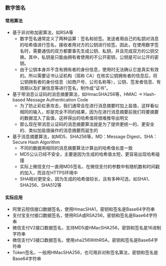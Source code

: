 ### 数字签名

#### 常用算法
- 基于非对称加密算法，如RSA等
   - 数字签名通常定义了两种运算：签名和验签。发送者用自己的私钥对消息的哈希值进行签名，接收者用对方的公钥进行验签。因此，在使用数字签名时，需要通信的双方都要事先生成公钥、私钥，并且完成双方的公钥交换。其中，私钥是只能由拥有者使用的不公开密钥，公钥是可以公开的密钥。
   - 由于公钥本身并不含有拥有者的身份信息，使用时无法确认它是真实有效的。所以需要证书认证机构（简称 CA）在核实公钥拥有者的信息后，将公钥拥有者的身份信息（如商户号、公司名称等），公钥、签发者信息、有效期以及扩展信息等进行签名，制作成“证书”。
- 基于带消息认证码的消息摘要算法，如HmacSHA256等，HMAC -> Hash-based Message Authentication Code
    - 为了防止彩虹表攻击，我们通常会在进行消息摘要时加上盐值，这样看似相同的输入，却是完全不同的结果，因为在进行消息摘要前我们将要摘要的数据混入了盐值，这样得出的哈希值将很难推导出明文
    - 那么现在带消息认证码的消息摘要算法就是为了提供更统一的、更安全的、类似加盐值操作的消息摘要而诞生的
- 基于消息摘要算法，如MD5、SHA256等，MD：Message Digest，SHA：Secure Hash Algorithm
    - 不同的数据用相同的消息摘要算法计算出的哈希值长度一致
    - MD5公认已经不安全，主要是因为生成的哈希值太短，更容易出现哈希碰撞
    - 实际上微信支付一直用MD5签名，在微信支付的参数中有随机数和时间戳的加入，而且在HTTPS环境中
    - SHA相对更安全，因为生成的哈希值较长，且有多种可选，如SHA1、SHA256、SHA512等
    
#### 实际应用
- 阿里云短信接口数据签名，使用HmacSHA1，密钥和签名是Base64字符串
- 支付宝支付接口数据签名，使用RSA或RSA256，密钥和签名是Base64字符串
- 微信支付V2接口数据签名，支持MD5或HMacSHA256，密钥和签名是16进制字符串
- 微信支付V3接口数据签名，使用sha256WithRSA，密钥和签名是Base64字符串
- Token签名，一般用HMacSHA256，也可用非对称签名算法，密钥和签名是Base64字符串